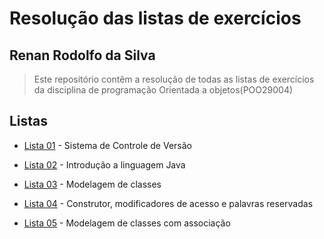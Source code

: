 # Resolução das listas de exercícios

## Renan Rodolfo da Silva


> Este repositório contêm a resolução de  todas as listas de exercícios da disciplina  de programação Orientada a objetos(POO29004)

## Listas

* [Lista 01](lista-01) - Sistema de Controle de Versão

* [Lista 02](lista-02) - Introdução a linguagem Java

* [Lista 03](lista-03) - Modelagem de classes

* [Lista 04](lista-04) - Construtor, modificadores de acesso e palavras reservadas

* [Lista 05](lista-05) - Modelagem de classes com associação




